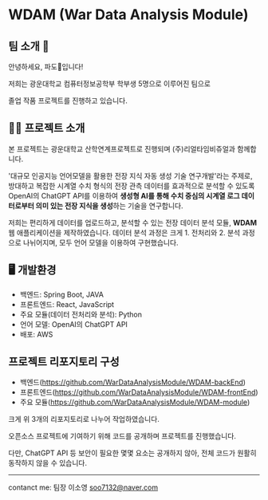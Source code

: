 # WDAM (War Data Analysis Module)

## 팀 소개 👋
안녕하세요, 파도🌊입니다!

저희는 광운대학교 컴퓨터정보공학부 학부생 5명으로 이루어진 팀으로

졸업 작품 프로젝트를 진행하고 있습니다.

## 🧑‍🏫 프로젝트 소개
본 프로젝트는 광운대학교 산학연계프로젝트로 진행되며 (주)리얼타임비쥬얼과 함께합니다.

'대규모 인공지능 언어모델을 활용한 전장 지식 자동 생성 기술 연구개발'라는 주제로, 방대하고 복잡한 시계열 수치 형식의 전장 관측 데이터를 효과적으로 분석할 수 있도록
OpenAI의 ChatGPT API를 이용하여 **생성형 AI를 통해 수치 중심의 시계열 로그 데이터로부터 의미 있는 전장 지식을 생성**하는 기술을 연구합니다.

저희는 편리하게 데이터를 업로드하고, 분석할 수 있는 전장 데이터 분석 모듈, **WDAM** 웹 애플리케이션을 제작하였습니다.
데이터 분석 과정은 크게 1. 전처리와 2. 분석 과정으로 나뉘어지며, 모두 언어 모델을 이용하여 구현했습니다.


## 🖥️ 개발환경
- 백엔드: Spring Boot, JAVA
- 프론트엔드: React, JavaScript
- 주요 모듈(데이터 전처리와 분석): Python
- 언어 모델: OpenAI의 ChatGPT API
- 배포: AWS

## 프로젝트 리포지토리 구성
- 백엔드(<https://github.com/WarDataAnalysisModule/WDAM-backEnd>)
- 프론트엔드(<https://github.com/WarDataAnalysisModule/WDAM-frontEnd>)
- 주요 모듈(<https://github.com/WarDataAnalysisModule/WDAM-module>)
  
크게 위 3개의 리포지토리로 나누어 작업하였습니다.

오픈소스 프로젝트에 기여하기 위해 코드를 공개하며 프로젝트를 진행했습니다. 

다만, ChatGPT API 등 보안이 필요한 몇몇 요소는 공개하지 않아, 전체 코드가 원활히 동작하지 않을 수 있습니다. 

---
contanct me: 팀장 이소영 soo7132@naver.com

